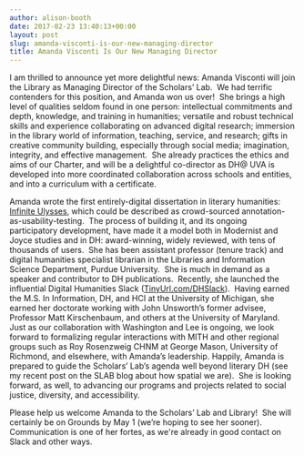 ```yaml
---
author: alison-booth
date: 2017-02-23 13:40:13+00:00
layout: post
slug: amanda-visconti-is-our-new-managing-director
title: Amanda Visconti Is Our New Managing Director
---
```


I am thrilled to announce yet more delightful news: Amanda Visconti will join the Library as Managing Director of the Scholars’ Lab.  We had terrific contenders for this position, and Amanda won us over!  She brings a high level of qualities seldom found in one person: intellectual commitments and depth, knowledge, and training in humanities; versatile and robust technical skills and experience collaborating on advanced digital research; immersion in the library world of information, teaching, service, and research; gifts in creative community building, especially through social media; imagination, integrity, and effective management.  She already practices the ethics and aims of our Charter, and will be a delightful co-director as DH@ UVA is developed into more coordinated collaboration across schools and entities, and into a curriculum with a certificate.

Amanda wrote the first entirely-digital dissertation in literary humanities: [Infinite Ulysses](http://mith.umd.edu/research/infinite-ulysses/), which could be described as crowd-sourced annotation-as-usability-testing.  The process of building it, and its ongoing participatory development, have made it a model both in Modernist and Joyce studies and in DH: award-winning, widely reviewed, with tens of thousands of users.  She has been assistant professor (tenure track) and digital humanities specialist librarian in the Libraries and Information Science Department, Purdue University.  She is much in demand as a speaker and contributor to DH publications.  Recently, she launched the influential Digital Humanities Slack ([TinyUrl.com/DHSlack](http://TinyUrl.com/DHSlack)).  Having earned the M.S. In Information, DH, and HCI at the University of Michigan, she earned her doctorate working with John Unsworth’s former advisee, Professor Matt Kirschenbaum, and others at the University of Maryland.  Just as our collaboration with Washington and Lee is ongoing, we look forward to formalizing regular interactions with MITH and other regional groups such as Roy Rosenzweig CHNM at George Mason, University of Richmond, and elsewhere, with Amanda’s leadership. Happily, Amanda is prepared to guide the Scholars’ Lab’s agenda well beyond literary DH (see my recent post on the SLAB blog about how spatial we are).  She is looking forward, as well, to advancing our programs and projects related to social justice, diversity, and accessibility.

Please help us welcome Amanda to the Scholars’ Lab and Library!  She will certainly be on Grounds by May 1 (we’re hoping to see her sooner).  Communication is one of her fortes, as we're already in good contact on Slack and other ways.

